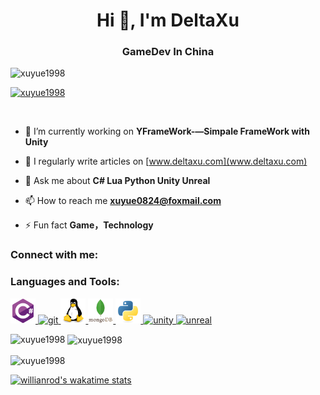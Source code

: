 <h1 align="center">Hi 👋, I'm DeltaXu</h1>
<h3 align="center">GameDev In China</h3>

<p align="left"> <img src="https://komarev.com/ghpvc/?username=xuyue1998&label=Profile%20views&color=0e75b6&style=flat" alt="xuyue1998" /> </p>

<p align="left"> <a href="https://github.com/ryo-ma/github-profile-trophy"><img src="https://github-profile-trophy.vercel.app/?username=xuyue1998" alt="xuyue1998" /></a> </p>

<p align="left"> <a href="https://twitter.com/" target="blank"><img src="https://img.shields.io/twitter/follow/?logo=twitter&style=for-the-badge" alt="" /></a> </p>

- 🔭 I’m currently working on **YFrameWork-—Simpale FrameWork with Unity**

- 📝 I regularly write articles on [www.deltaxu.com](www.deltaxu.com)

- 💬 Ask me about **C# Lua Python Unity Unreal**

- 📫 How to reach me **xuyue0824@foxmail.com**

- ⚡ Fun fact **Game，Technology**

<h3 align="left">Connect with me:</h3>
<p align="left">
</p>

<h3 align="left">Languages and Tools:</h3>
<p align="left"> <a href="https://www.w3schools.com/cs/" target="_blank" rel="noreferrer"> <img src="https://raw.githubusercontent.com/devicons/devicon/master/icons/csharp/csharp-original.svg" alt="csharp" width="40" height="40"/> </a> <a href="https://git-scm.com/" target="_blank" rel="noreferrer"> <img src="https://www.vectorlogo.zone/logos/git-scm/git-scm-icon.svg" alt="git" width="40" height="40"/> </a> <a href="https://www.linux.org/" target="_blank" rel="noreferrer"> <img src="https://raw.githubusercontent.com/devicons/devicon/master/icons/linux/linux-original.svg" alt="linux" width="40" height="40"/> </a> <a href="https://www.mongodb.com/" target="_blank" rel="noreferrer"> <img src="https://raw.githubusercontent.com/devicons/devicon/master/icons/mongodb/mongodb-original-wordmark.svg" alt="mongodb" width="40" height="40"/> </a> <a href="https://www.python.org" target="_blank" rel="noreferrer"> <img src="https://raw.githubusercontent.com/devicons/devicon/master/icons/python/python-original.svg" alt="python" width="40" height="40"/> </a> <a href="https://unity.com/" target="_blank" rel="noreferrer"> <img src="https://www.vectorlogo.zone/logos/unity3d/unity3d-icon.svg" alt="unity" width="40" height="40"/> </a> <a href="https://unrealengine.com/" target="_blank" rel="noreferrer"> <img src="https://raw.githubusercontent.com/kenangundogan/fontisto/036b7eca71aab1bef8e6a0518f7329f13ed62f6b/icons/svg/brand/unreal-engine.svg" alt="unreal" width="40" height="40"/> </a> </p>

<p><img align="left" src="https://github-readme-stats.vercel.app/api/top-langs?username=xuyue1998&show_icons=true&locale=en&layout=compact" alt="xuyue1998" /></p>

<p>&nbsp;<img align="center" src="https://github-readme-stats.vercel.app/api?username=xuyue1998&show_icons=true&locale=en" alt="xuyue1998" /></p>

<p><img align="center" src="https://github-readme-streak-stats.herokuapp.com/?user=xuyue1998&" alt="xuyue1998" /></p>

[![willianrod's wakatime stats](https://github-readme-stats.vercel.app/api/wakatime?username=xuyue1998)](https://github.com/anuraghazra/github-readme-stats)
